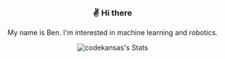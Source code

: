 <div align="center">

### ✌️ Hi there

My name is Ben. I'm interested in machine learning and robotics.

![codekansas's Stats](https://github-readme-stats.vercel.app/api?username=codekansas&theme=vue-dark&show_icons=true&hide_border=true&count_private=true)

</div>
